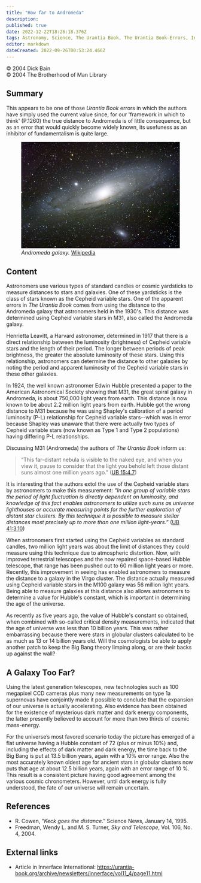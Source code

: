 ```yaml
---
title: "How far to Andromeda"
description: 
published: true
date: 2022-12-22T18:26:18.376Z
tags: Astronomy, Science, The Urantia Book, The Urantia Book—Errors, Innerface International, article
editor: markdown
dateCreated: 2022-09-26T00:53:24.466Z
---
```


<p class="v-card v-sheet theme--light grey lighten-3 px-2">© 2004 Dick Bain<br>© 2004 The Brotherhood of Man Library</p>

## Summary

This appears to be one of those _Urantia Book_ errors in which the authors have simply used the current value since, for our 'framework in which to think' (P.1260) the true distance to Andromeda is of little consequence, but as an error that would quickly become widely known, its usefuness as an inhibitor of fundamentalism is quite large.

<figure class="image urantiapedia">
<img src="/image/article/Dick_Bain/How_far_to_Andromeda/M31bobo.jpg">
<figcaption><em>Andromeda galaxy.</em> <a href="https://en.wikipedia.org/wiki/Andromeda_Galaxy">Wikipedia</a> </figcaption>
</figure>

## Content

Astronomers use various types of standard candles or cosmic yardsticks to measure distances to stars and galaxies. One of these yardsticks is the class of stars known as the Cepheid variable stars.  One of the apparent errors in _The Urantia Book_ comes from using the distance to the Andromeda galaxy that astronomers held in the 1930's. This distance was determined using Cepheid variable stars in M31, also called the Andromeda galaxy.

Henrietta Leavitt, a Harvard astronomer, determined in 1917 that there is a direct relationship between the luminosity (brightness) of Cepheid variable stars and the length of their period. The longer between periods of peak brightness, the greater the absolute luminosity of these stars. Using this relationship, astronomers can determine the distance to other galaxies by noting the period and apparent luminosity of the Cepheid variable stars in these other galaxies.

In 1924, the well known astronomer Edwin Hubble presented a paper to the American Astronomical Society showing that M31, the great spiral galaxy in Andromeda, is about 750,000 light years from earth. This distance is now known to be about 2.2 million light years from earth.  Hubble got the wrong distance to M31 because he was using Shapley's calibration of a period luminosity (P-L) relationship for Cepheid variable stars--which was in error because Shapley was unaware that there were actually two types of Cepheid variable stars (now known as Type 1 and Type 2 populations) having differing P-L relationships.

Discussing M31 (Andromeda) the authors of _The Urantia Book_ inform us:

> “This far-distant nebula is visible to the naked eye, and when you view it, pause to consider that the light you behold left those distant suns almost one million years ago.” ([UB 15:4.7](/en/The_Urantia_Book/15#p4_7))

It is interesting that the authors extol the use of the Cepheid variable stars by astronomers to make this measurement: “_In one group of variable stars the period of light fluctuation is directly dependent on luminosity, and knowledge of this fact enables astronomers to utilize such suns as universe lighthouses or accurate measuring points for the further exploration of distant star clusters. By this technique it is possible to measure stellar distances most precisely up to more than one million light-years._”  ([UB 41:3.10](/en/The_Urantia_Book/41#p3_10))

When astronomers first started using the Cepheid variables as standard candles, two million light years was about the limit of distances they could measure using this technique due to atmospheric distortion. Now, with improved terrestrial telescopes and the now repaired space-based Hubble telescope, that range has been pushed out to 60 million light years or more. Recently, this improvement in seeing has enabled astronomers to measure the distance to a galaxy in the Virgo cluster. The distance actually measured using Cepheid variable stars in the M100 galaxy was 56 million light years. Being able to measure galaxies at this distance also allows  astronomers to determine a value for Hubble's constant, which is important in determining the age of the universe.

As recently as five years ago, the value of Hubble's constant so obtained, when combined with so-called critical density measurements, indicated that the age of universe was less than 10 billion years. This was rather embarrassing because there were stars in globular clusters calculated to be as much as 13 or 14 billion years old.  Will the cosmologists be able to apply another patch to keep the Big Bang theory limping along, or are their backs up against the wall? 

## A Galaxy Too Far?

Using the latest generation telescopes, new technologies such as 100 megapixel CCD cameras plus many new measurements on type 1a supernovas have conjointly made it possible to conclude that the expansion of our universe is actually accelerating. Also evidence has been obtained for the existence of mysterious dark matter and dark energy components, the latter presently believed to account for more than two thirds of cosmic mass-energy.

For the universe’s most favored scenario today the picture has emerged of a flat universe having a Hubble constant of 72 (plus or minus 10%) and, including the effects of dark matter and dark energy, the time back to the Big Bang is put at 13.5 billion years, again with a 10% error range. Also the most accurately known oldest age for ancient stars in globular clusters now puts that age at about 12.5 billion years, again with an error range of 10 %. This result is a consistent picture having good agreement among the various cosmic chronometers. However, until dark energy is fully understood, the fate of our universe will remain uncertain.

## References 

- R. Cowen, “_Keck goes the distance_.” Science News, January 14, 1995. 
- Freedman, Wendy L. and M. S. Turner, _Sky and Telescope_, Vol. 106, No. 4, 2004.

## External links

- Article in Innerface International: https://urantia-book.org/archive/newsletters/innerface/vol11_4/page11.html
